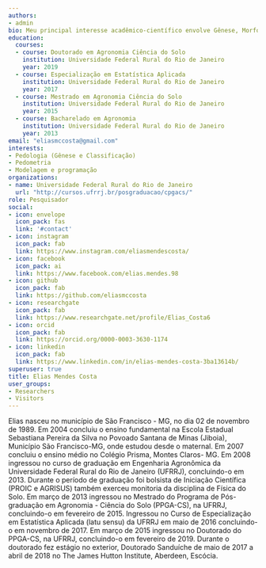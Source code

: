 ```yaml
---
authors:
- admin
bio: Meu principal interesse acadêmico-científico envolve Gênese, Morfologia, Classificação, Fertilidade e Manejo de Solos, Levantamento e Mapeamento Digital de Solos, Pedologia Quantitativa (Pedometria), Geotecnologias e Análise Ambiental, Modelagem e Programação.
education:
  courses:
  - course: Doutorado em Agronomia Ciência do Solo
    institution: Universidade Federal Rural do Rio de Janeiro
    year: 2019
  - course: Especialização em Estatística Aplicada
    institution: Universidade Federal Rural do Rio de Janeiro
    year: 2017
  - course: Mestrado em Agronomia Ciência do Solo
    institution: Universidade Federal Rural do Rio de Janeiro
    year: 2015
  - course: Bacharelado em Agronomia 
    institution: Universidade Federal Rural do Rio de Janeiro
    year: 2013
email: "eliasmccosta@gmail.com"
interests:
- Pedologia (Gênese e Classificação)
- Pedometria
- Modelagem e programação
organizations:
- name: Universidade Federal Rural do Rio de Janeiro
  url: "http://cursos.ufrrj.br/posgraduacao/cpgacs/"
role: Pesquisador
social:
- icon: envelope
  icon_pack: fas
  link: '#contact'
- icon: instagram
  icon_pack: fab
  link: https://www.instagram.com/eliasmendescosta/
- icon: facebook
  icon_pack: ai
  link: https://www.facebook.com/elias.mendes.98
- icon: github
  icon_pack: fab
  link: https://github.com/eliasmccosta
- icon: researchgate
  icon_pack: fab
  link: https://www.researchgate.net/profile/Elias_Costa6
- icon: orcid
  icon_pack: fab
  link: https://orcid.org/0000-0003-3630-1174
- icon: linkedin
  icon_pack: fab
  link: https://www.linkedin.com/in/elias-mendes-costa-3ba13614b/
superuser: true
title: Elias Mendes Costa
user_groups:
- Researchers
- Visitors
---
```

Elias nasceu no município de São Francisco - MG, no dia 02 de novembro de 1989. Em 2004 concluiu o ensino fundamental na Escola Estadual Sebastiana Pereira da Silva no Povoado Santana de Minas (Jiboia), Município São Francisco-MG, onde estudou desde o maternal. Em 2007 concluiu o ensino médio no Colégio Prisma, Montes Claros- MG. Em 2008 ingressou no curso de graduação em Engenharia Agronômica da Universidade Federal Rural do Rio de Janeiro (UFRRJ), concluindo-o em 2013. Durante o período de graduação foi bolsista de Iniciação Científica (PROIC e AGRISUS) também exerceu monitoria da disciplina de Física do Solo. Em março de 2013 ingressou no Mestrado do Programa de Pós-graduação em Agronomia - Ciência do Solo (PPGA-CS), na UFRRJ, concluindo-o em fevereiro de 2015. Ingressou no Curso de Especialização em Estatística Aplicada (latu sensu) da UFRRJ em maio de 2016 concluindo-o em novembro de 2017. Em março de 2015 ingressou no Doutorado do PPGA-CS, na UFRRJ, concluindo-o em fevereiro de 2019. Durante o doutorado fez estágio no exterior, Doutorado Sanduíche de maio de 2017 a abril de 2018 no The James Hutton Institute, Aberdeen, Escócia.
